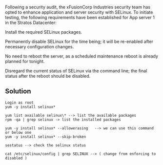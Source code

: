 Following a security audit, the xFusionCorp Industries security team has opted to enhance application and server security with SELinux. To initiate testing, the following requirements have been established for App server 1 in the Stratos Datacenter:

Install the required SELinux packages.

Permanently disable SELinux for the time being; it will be re-enabled after necessary configuration changes.

No need to reboot the server, as a scheduled maintenance reboot is already planned for tonight.

Disregard the current status of SELinux via the command line; the final status after the reboot should be disabled.

## Solution
```
Login as root
yum -y install selinux*

yum list available selinux\* --> list the available packages
rpm -qa | grep selinux -> list the installed packages

yum -y install selinux* --allowerasing   --> we can use this command or below one
yum -y install selinux* --skip-broken

sestatus --> check the selinux status

cat /etc/selinux/config | grep SELINUX --> ( change from enforcing to disabled )
```
